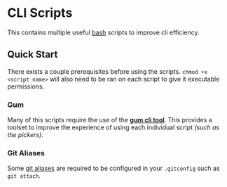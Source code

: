 # CLI Scripts
This contains multiple useful [bash](https://www.gnu.org/software/bash/) scripts to improve cli efficiency.

## Quick Start

There exists a couple prerequisites before using the scripts.
`chmod +x <script name>` will also need to be ran on each script to give it executable permissions.

### Gum

Many of this scripts require the use of the [**gum cli tool**](https://github.com/charmbracelet/gum).
This provides a toolset to improve the experience of using each individual script _(such as the pickers)_.

### Git Aliases

Some [git aliases](../.gitconfig) are required to be configured in your `.gitconfig` such as `git attach`.

